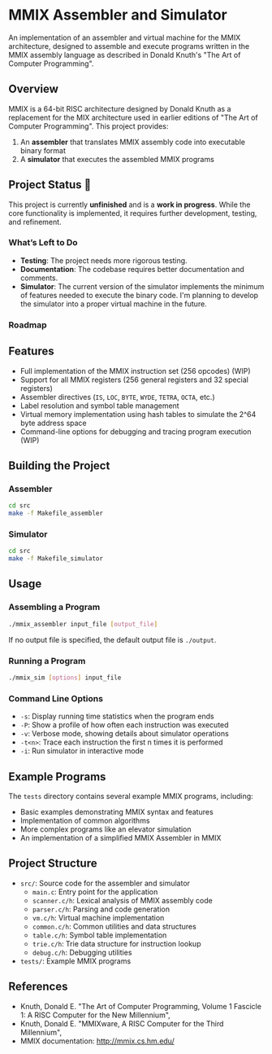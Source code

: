 # MMIX Assembler and Simulator
An implementation of an assembler and virtual machine for the MMIX architecture, designed to assemble and execute programs written in the MMIX assembly language as described in Donald Knuth's "The Art of Computer Programming".

## Overview

MMIX is a 64-bit RISC architecture designed by Donald Knuth as a replacement for the MIX architecture used in earlier editions of "The Art of Computer Programming". This project provides:

1. An **assembler** that translates MMIX assembly code into executable binary format
2. A **simulator** that executes the assembled MMIX programs

## Project Status 🚧
This project is currently **unfinished** and is a **work in progress**. While the core functionality is implemented, it requires further development, testing, and refinement.

### What’s Left to Do
- **Testing**: The project needs more rigorous testing.
- **Documentation**: The codebase requires better documentation and comments.
- **Simulator**: The current version of the simulator implements the minimum of features needed to execute the binary code. I'm planning to develop the simulator into a proper virtual machine in the future.

### Roadmap

## Features

- Full implementation of the MMIX instruction set (256 opcodes) (WIP)
- Support for all MMIX registers (256 general registers and 32 special registers)
- Assembler directives (`IS`, `LOC`, `BYTE`, `WYDE`, `TETRA`, `OCTA`, etc.)
- Label resolution and symbol table management
- Virtual memory implementation using hash tables to simulate the 2^64 byte address space
- Command-line options for debugging and tracing program execution (WIP)

## Building the Project

### Assembler

```bash
cd src
make -f Makefile_assembler
```

### Simulator

```bash
cd src
make -f Makefile_simulator
```

## Usage

### Assembling a Program

```bash
./mmix_assembler input_file [output_file]
```

If no output file is specified, the default output file is `./output`.

### Running a Program

```bash
./mmix_sim [options] input_file
```

### Command Line Options

- `-s`: Display running time statistics when the program ends
- `-P`: Show a profile of how often each instruction was executed
- `-v`: Verbose mode, showing details about simulator operations
- `-t<n>`: Trace each instruction the first n times it is performed
- `-i`: Run simulator in interactive mode

## Example Programs

The `tests` directory contains several example MMIX programs, including:

- Basic examples demonstrating MMIX syntax and features
- Implementation of common algorithms
- More complex programs like an elevator simulation
- An implementation of a simplified MMIX Assembler in MMIX

## Project Structure

- `src/`: Source code for the assembler and simulator
  - `main.c`: Entry point for the application
  - `scanner.c/h`: Lexical analysis of MMIX assembly code
  - `parser.c/h`: Parsing and code generation
  - `vm.c/h`: Virtual machine implementation
  - `common.c/h`: Common utilities and data structures
  - `table.c/h`: Symbol table implementation
  - `trie.c/h`: Trie data structure for instruction lookup
  - `debug.c/h`: Debugging utilities
- `tests/`: Example MMIX programs

## References

- Knuth, Donald E. "The Art of Computer Programming, Volume 1 Fascicle 1: A RISC Computer for the New Millennium",
- Knuth, Donald E. "MMIXware, A RISC Computer for the Third Millennium",
- MMIX documentation: http://mmix.cs.hm.edu/

